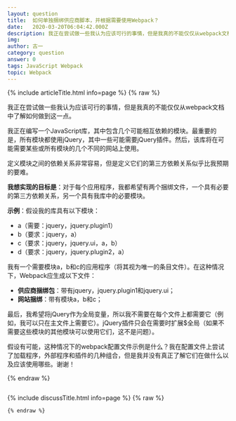 ```yaml
---
layout: question
title:  如何单独捆绑供应商脚本，并根据需要使用Webpack？
date:   2020-03-20T06:04:42.000Z
description: 我正在尝试做一些我认为应该可行的事情，但是我真的不能仅仅从webpack文档中了解如何做到这一点。我正在编写一个JavaScript库，其中包含几个可...
img: 
author: 古一
category: question
answer: 0
tags: JavaScript Webpack
topic: Webpack
---
```

<div class="article-root">
  <div class="article">
    {% include articleTitle.html info=page %}
    {% raw %}
    <div class="article-content"><p><font style="vertical-align: inherit;"><font style="vertical-align: inherit;">我正在尝试做一些我认为应该可行的事情，但是我真的不能仅仅从webpack文档中了解如何做到这一点。</font></font></p>

<p><font style="vertical-align: inherit;"><font style="vertical-align: inherit;">我正在编写一个JavaScript库，其中包含几个可能相互依赖的模块。</font><font style="vertical-align: inherit;">最重要的是，所有模块都使用jQuery，其中一些可能需要jQuery插件。</font><font style="vertical-align: inherit;">然后，该库将在可能需要某些或所有模块的几个不同的网站上使用。</font></font></p>

<p><font style="vertical-align: inherit;"><font style="vertical-align: inherit;">定义模块之间的依赖关系非常容易，但是定义它们的第三方依赖关系似乎比我预期的要难。</font></font></p>

<p><strong><font style="vertical-align: inherit;"><font style="vertical-align: inherit;">我想实现的目标是</font></font></strong><font style="vertical-align: inherit;"><font style="vertical-align: inherit;">：对于每个应用程序，我都希望有两个捆绑文件，一个具有必要的第三方依赖关系，另一个具有我库中的必要模块。</font></font></p>

<p><strong><font style="vertical-align: inherit;"><font style="vertical-align: inherit;">示例</font></font></strong><font style="vertical-align: inherit;"><font style="vertical-align: inherit;">：假设我的库具有以下模块：</font></font></p>

<ul>
<li><font style="vertical-align: inherit;"><font style="vertical-align: inherit;">a（需要：jquery，jquery.plugin1）</font></font></li>
<li><font style="vertical-align: inherit;"><font style="vertical-align: inherit;">b（要求：jquery，a）</font></font></li>
<li><font style="vertical-align: inherit;"><font style="vertical-align: inherit;">c（要求：jquery，jquery.ui，a，b）</font></font></li>
<li><font style="vertical-align: inherit;"><font style="vertical-align: inherit;">d（要求：jquery，jquery.plugin2，a）</font></font></li>
</ul>

<p><font style="vertical-align: inherit;"><font style="vertical-align: inherit;">我有一个需要模块a，b和c的应用程序（将其视为唯一的条目文件）。</font><font style="vertical-align: inherit;">在这种情况下，Webpack应生成以下文件：</font></font></p>

<ul>
<li><strong><font style="vertical-align: inherit;"><font style="vertical-align: inherit;">供应商捆绑包</font></font></strong><font style="vertical-align: inherit;"><font style="vertical-align: inherit;">：带有jquery，jquery.plugin1和jquery.ui；</font></font></li>
<li><strong><font style="vertical-align: inherit;"><font style="vertical-align: inherit;">网站捆绑</font></font></strong><font style="vertical-align: inherit;"><font style="vertical-align: inherit;">：带有模块a，b和c；</font></font></li>
</ul>

<p><font style="vertical-align: inherit;"><font style="vertical-align: inherit;">最后，我希望将jQuery作为全局变量，所以我不需要在每个文件上都需要它（例如，我可以只在主文件上需要它）。</font><font style="vertical-align: inherit;">jQuery插件只会在需要时扩展$全局（如果不需要这些模块的其他模块可以使用它们，这不是问题）。</font></font></p>

<p><font style="vertical-align: inherit;"><font style="vertical-align: inherit;">假设有可能，这种情况下的webpack配置文件示例是什么？</font><font style="vertical-align: inherit;">我在配置文件上尝试了加载程序，外部程序和插件的几种组合，但是我并没有真正了解它们在做什么以及应该使用哪些。</font><font style="vertical-align: inherit;">谢谢！</font></font></p></div>
    {% endraw %}
  </div>
  <p style="height: 0;width:0;overflow: hidden;"> 第2519篇《如何单独捆绑供应商脚本，并根据需要使用Webpack？》来自Winter(https://github.com/aiyld/aiyld.github.io)的站点</p>
  <div class="discuss-wrapper">
    {% include discussTitle.html info=page %}
    {% raw %}
    
    {% endraw %}
  </div>
<div>
